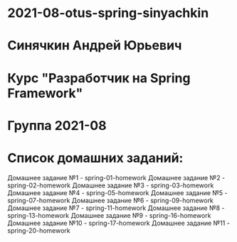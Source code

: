 # 2021-08-otus-spring-sinyachkin
# Синячкин Андрей Юрьевич
# Курс "Разработчик на Spring Framework"
# Группа 2021-08
# Список домашних заданий:
Домашнее задание №1  - spring-01-homework
Домашнее задание №2  - spring-02-homework
Домашнее задание №3  - spring-03-homework
Домашнее задание №4  - spring-05-homework
Домашнее задание №5  - spring-07-homework
Домашнее задание №6  - spring-09-homework
Домашнее задание №7  - spring-11-homework
Домашнее задание №8  - spring-13-homework
Домашнее задание №9  - spring-16-homework
Домашнее задание №10 - spring-17-homework
Домашнее задание №11 - spring-20-homework